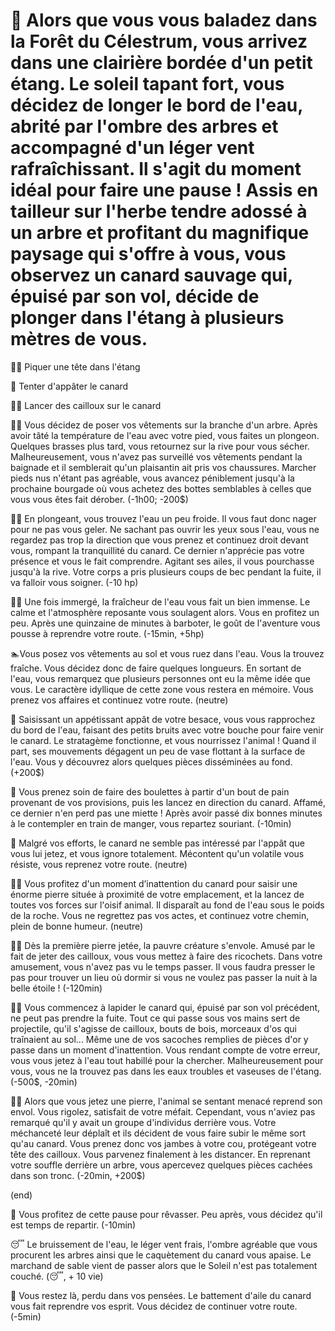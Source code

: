 # :duck: Alors que vous vous baladez dans la Forêt du Célestrum, vous arrivez dans une clairière bordée d'un petit étang. Le soleil tapant fort, vous décidez de longer le bord de l'eau, abrité par l'ombre des arbres et accompagné d'un léger vent rafraîchissant. Il s'agit du moment idéal pour faire une pause ! Assis en tailleur sur l'herbe tendre adossé à un arbre et profitant du magnifique paysage qui s'offre à vous, vous observez un canard sauvage qui, épuisé par son vol, décide de plonger dans l'étang à plusieurs mètres de vous.

 🏊‍♂️ Piquer une tête dans l'étang
 
 🥖 Tenter d'appâter le canard
 
 🤾‍♂️ Lancer des cailloux sur le canard
 

🏊‍♂️ Vous décidez de poser vos vêtements sur la branche d'un arbre. Après avoir tâté la température de l'eau avec votre pied, vous faites un plongeon.
Quelques brasses plus tard, vous retournez sur la rive pour vous sécher. Malheureusement, vous n'avez pas surveillé vos vêtements pendant la baignade et il semblerait qu'un plaisantin ait pris vos chaussures. Marcher pieds nus n'étant pas agréable, vous avancez péniblement jusqu'à la prochaine bourgade où vous achetez des bottes semblables à celles que vous vous êtes fait dérober. (-1h00; -200$)

🏊‍♂️ En plongeant, vous trouvez l'eau un peu froide. Il vous faut donc nager pour ne pas vous geler. Ne sachant pas ouvrir les yeux sous l'eau, vous ne regardez pas trop la direction que vous prenez et continuez droit devant vous, rompant la tranquillité du canard. Ce dernier n'apprécie pas votre présence et vous le fait comprendre. Agitant ses ailes, il vous pourchasse jusqu'à la rive. Votre corps a pris plusieurs coups de bec pendant la fuite, il va falloir vous soigner. (-10 hp)

🏊‍♂️ Une fois immergé, la fraîcheur de l'eau vous fait un bien immense. Le calme et l'atmosphère reposante vous soulagent alors. Vous en profitez un peu. Après une quinzaine de minutes à barboter, le goût de l'aventure vous pousse à reprendre votre route. (-15min, +5hp)

🏊‍Vous posez vos vêtements au sol et vous ruez dans l'eau. Vous la trouvez fraîche. Vous décidez donc de faire quelques longueurs. En sortant de l'eau, vous remarquez que plusieurs personnes ont eu la même idée que vous. Le caractère idyllique de cette zone vous restera en mémoire. Vous prenez vos affaires et continuez votre route. (neutre)

🥖 Saisissant un appétissant appât de votre besace, vous vous rapprochez du bord de l'eau, faisant des petits bruits avec votre bouche pour faire venir le canard. Le stratagème fonctionne, et vous nourrissez l'animal ! Quand il part, ses mouvements dégagent un peu de vase flottant à la surface de l'eau. Vous y découvrez alors quelques pièces disséminées au fond. (+200$)

🥖 Vous prenez soin de faire des boulettes à partir d'un bout de pain provenant de vos provisions, puis les lancez en direction du canard. Affamé, ce dernier n'en perd pas une miette ! Après avoir passé dix bonnes minutes à le contempler en train de manger, vous repartez souriant. (-10min)

🥖 Malgré vos efforts, le canard ne semble pas intéressé par l'appât que vous lui jetez, et vous ignore totalement. Mécontent qu'un volatile vous résiste, vous reprenez votre route. (neutre)

🤾‍♂️ Vous profitez d'un moment d’inattention du canard pour saisir une énorme pierre située à proximité de votre emplacement, et la lancez de toutes vos forces sur l'oisif animal. Il disparaît au fond de l'eau sous le poids de la roche.
Vous ne regrettez pas vos actes, et continuez votre chemin, plein de bonne humeur. (neutre)

🤾‍♂️ Dès la première pierre jetée, la pauvre créature s'envole. Amusé par le fait de jeter des cailloux, vous vous mettez à faire des ricochets. Dans votre amusement, vous n'avez pas vu le temps passer. Il vous faudra presser le pas pour trouver un lieu où dormir si vous ne voulez pas passer la nuit à la belle étoile ! (-120min)

🤾‍♂️ Vous commencez à lapider le canard qui, épuisé par son vol précédent, ne peut pas prendre la fuite. Tout ce qui passe sous vos mains sert de projectile, qu'il s'agisse de cailloux, bouts de bois, morceaux d'os qui traînaient au sol... Même une de vos sacoches remplies de pièces d'or y passe dans un moment d'inattention. Vous rendant compte de votre erreur, vous vous jetez à l'eau tout habillé pour la chercher. Malheureusement pour vous, vous ne la trouvez pas dans les eaux troubles et vaseuses de l'étang. (-500$, -20min)

🤾‍♂️ Alors que vous jetez une pierre, l'animal se sentant menacé reprend son envol. Vous rigolez, satisfait de votre méfait. Cependant, vous n'aviez pas remarqué qu'il y avait un groupe d'individus derrière vous. Votre méchanceté leur déplaît et ils décident de vous faire subir le même sort qu'au canard. Vous prenez donc vos jambes à votre cou, protégeant votre tête des cailloux. Vous parvenez finalement à les distancer. En reprenant votre souffle derrière un arbre, vous apercevez quelques pièces cachées dans son tronc.  (-20min, +200$)

(end) 

🧠 Vous profitez de cette pause pour rêvasser. Peu après, vous décidez qu'il est temps de repartir. (-10min)

😴 Le bruissement de l'eau, le léger vent frais, l'ombre agréable que vous procurent les arbres ainsi que le caquètement du canard vous apaise. Le marchand de sable vient de passer alors que le Soleil n'est pas totalement couché. (😴, + 10 vie)

🚶 Vous restez là, perdu dans vos pensées. Le battement d'aile du canard vous fait reprendre vos esprit. Vous décidez de continuer votre route.(-5min)




